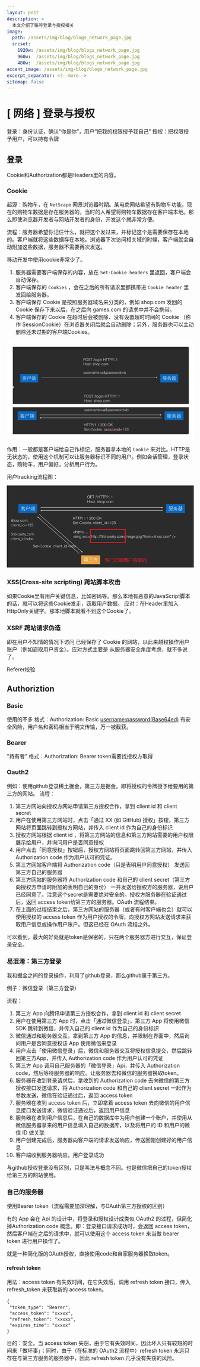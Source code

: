 ```yaml
---
layout: post
description: > 
  本文介绍了账号登录与授权相关
image: 
  path: /assets/img/blog/blogs_network_page.jpg
  srcset: 
    1920w: /assets/img/blog/blogs_network_page.jpg
    960w:  /assets/img/blog/blogs_network_page.jpg
    480w:  /assets/img/blog/blogs_network_page.jpg
accent_image: /assets/img/blog/blogs_network_page.jpg
excerpt_separator: <!--more-->
sitemap: false
---
```

# [ 网络 ] 登录与授权
登录：身份认证，确认“你是你”，用户“把我的权限授予我自己”
授权：把权限授予用户，可以持有令牌

## 登录
Cookie和Authorization都是Headers里的内容。

### Cookie
起源：购物车，在 ```NetScape``` 网景浏览器时期。某电商网站希望有购物车功能，现在的购物车数据是存在服务器的，当时的人希望将购物车数据存在客户端本地。那么即使浏览器开发者与网站开发者的身份，开发这个就非常方便。

流程：服务器希望你记住什么，就把这个发过来，并标记这个是需要保存在本地的。客户端就将这些数据存在本地。浏览器下次访问相关域的时候，客户端就会自动附加这些数据，服务器不需要再次发送。

移动开发中使用cookie非常少了。

1. 服务器需要客户端保存的内容，放在 ```Set-Cookie headers``` ⾥返回，客户端会自动保存。
2. 客户端保存的 ```Cookies``` ，会在之后的所有请求⾥都携带进 ```Cookie header``` ⾥发回给服务器。
3. 客户端保存 Cookie 是按照服务器域名来分类的，例如 shop.com 发回的 Cookie 保存下来以后，在之后向 games.com 的请求中并不会携带。
4. 客户端保存的 Cookie 在超时后会被删除、没有设置超时时间的 Cookie （称作 SessionCookie）在浏览器关闭后就会⾃动删除；另外，服务器也可以主动删除还未过期的客户端Cookies。

![blogs_network_login_cookie](/assets/img/blog/blogs_network_login_cookie.png)

作用：一般都是客户端给自己作标记，服务器拿本地的 ```Cookie``` 来对比。HTTP是无状态的，使用这个机制可以让服务器标识不同的用户。例如会话管理，登录状态，购物车，用户偏好，分析用户行为。

用户tracking流程图：

![blogs_network_tracking](/assets/img/blog/blogs_network_tracking.png)

### XSS(Cross-site scripting)  跨站脚本攻击
如果Cookie里有用户关键信息，比如密码等。那么本地有恶意的JavaScript脚本的话，就可以将这些Cookie发走，窃取用户数据。
应对：在Header里加入HttpOnly关键字。那本地脚本就看不到这个Cookie了。

### XSRF 跨站请求伪造
即在⽤户不知情的情况下访问
已经保存了 Cookie 的⽹站，以此来越权操作⽤户账户（例如盗取⽤户资⾦）。应对⽅式主要是
从服务器安全⻆度考虑，就不多说了。

Referer校验

## Authoriztion
### Basic
使用的不多
格式：Authorization: Basic <username:password(Base64ed)>
有安全风险，用户名和密码相当于明文传输，万一被截获。

### Bearer
"持有者"
格式：Authorization: Bearer <bearer token>
token需要找授权方取得

### Oauth2
例如：使用github登录稀土掘金，第三方是掘金。即将授权的令牌授予给要用的第三方的网站。
流程：

1. 第三⽅⽹站向授权⽅⽹站申请第三⽅授权合作，拿到 client id 和 client secret
1. ⽤户在使⽤第三⽅⽹站时，点击「通过 XX (如 GitHub) 授权」按钮，第三⽅⽹站将⻚⾯跳转到授权⽅⽹站，并传⼊ client id 作为⾃⼰的身份标识
1. 授权⽅⽹站根据 client id ，将第三⽅⽹站的信息和第三⽅⽹站需要的⽤户权限展示给⽤户，并询问⽤户是否同意授权
1. ⽤户点击「同意授权」按钮后，授权⽅⽹站将⻚⾯跳转回第三⽅⽹站，并传⼊
Authorization code 作为⽤户认可的凭证。
1. 第三⽅⽹站客户端将 Authorization code（只是表明用户同意授权） 发送回第三方⾃⼰的服务器
1. 第三方网站的服务器将 Authorization code 和⾃⼰的 client secret（第三方向授权方申请时附加的表明自己的身份） ⼀并发送给授权⽅的服务器，说用户已经同意了。注意这个secret是需要绝对安全的。授权⽅服务器在验证通过后，返回 access token给第三方的服务器。OAuth 流程结束。
1. 在上⾯的过程结束之后，第三⽅⽹站的服务器（或者有时客户端也会）就可以使⽤授权的 access token 作为⽤户授权的令牌，向授权⽅⽹站发送请求来获取⽤户信息或操作⽤户账户。但这已经在 OAuth 流程之外。

可以看到，最大的好处就是token是保密的，只在两个服务器方进行交互，保证登录安全。

### 易混淆：第三方登录
我和掘金之间的登录操作，利用了github登录，那么github属于第三方。

例子：微信登录（第三方登录）

流程：

1. 第三⽅ App 向腾讯申请第三⽅授权合作，拿到 client id 和 client secret
1. 用户在使⽤第三⽅ App 时，点击「通过微信登录」，第三⽅ App 将使⽤微信 SDK 跳转到微信，并传⼊⾃⼰的 client id 作为⾃⼰的身份标识
1. 微信通过和服务器交互，拿到第三⽅ App 的信息，并限制在界⾯中，然后询问⽤户是否同意授权该 App 使⽤微信来登录
1. ⽤户点击「使⽤微信登录」后，微信和服务器交互将授权信息提交，然后跳转回第三⽅App，并传⼊ Authorization code 作为⽤户认可的凭证
1. 第三⽅ App 调⽤⾃⼰服务器的「微信登录」Api，并传⼊ Authorization code，然后等待服务器的响应。让服务器去和微信的服务器换取token。
1. 服务器在收到登录请求后，拿收到的 Authorization code 去向微信的第三⽅授权接⼝发送请求，将 Authorization code 和⾃⼰的 client secret ⼀起作为参数发送，微信在验证通过后，返回 access token
1. 服务器在收到 access token 后，⽴即拿着 access token 去向微信的⽤户信息接⼝发送请求，微信验证通过后，返回⽤户信息
1. 服务器在收到⽤户信息后，在⾃⼰的数据库中为⽤户创建⼀个账户，并使⽤从微信服务器拿来的⽤户信息填⼊⾃⼰的数据库，以及将⽤户的 ID 和⽤户的微信 ID 做关联
1. ⽤户创建完成后，服务器向客户端的请求发送响应，传送回刚创建好的⽤户信息
1. 客户端收到服务器响应，⽤户登录成功

与github授权登录没有区别，只是叫法与概念不同。也是微信把自己的token授权给第三方的网站使用。

### 自己的服务器
使用Bearer token（流程需要加深理解，与OAuth第三方授权的区别）

有的 App 会在 Api 的设计中，将登录和授权设计成类似 OAuth2 的过程，但简化掉Authorization code 概念。即：登录接⼝请求成功时，会返回 access token，然后客户端在之后的请求中，就可以使⽤这个 access token 来当做 bearer token 进⾏⽤户操作了。

就是一种简化版的OAuth授权，直接使用code和自家服务器换取token。

#### refresh token
⽤法：access token 有失效时间，在它失效后，调⽤ refresh token 接⼝，传⼊ refresh_token
来获取新的 access token。

```
{
 "token_type": "Bearer",
 "access_token": "xxxxx",
 "refresh_token": "xxxxx",
 "expires_time": "xxxxx"
}
```

⽬的：安全。当 access token 失窃，由于它有失效时间，因此坏⼈只有较短的时间来「做坏事」；同时，由于（在标准的 OAuth2 流程中）refresh token 永远只存在与第三⽅服务的服务器中，因此 refresh token ⼏乎没有失窃的⻛险。
